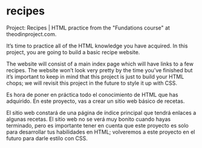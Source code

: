 # recipes
Project: Recipes | HTML practice from the "Fundations course" at theodinproject.com. 

It’s time to practice all of the HTML knowledge you have acquired. In this project, you are going to build a basic recipe website.

The website will consist of a main index page which will have links to a few recipes. The website won’t look very pretty by the time you’ve finished but it’s important to keep in mind that this project is just to build your HTML chops; we will revisit this project in the future to style it up with CSS.


Es hora de poner en práctica todo el conocimiento de HTML que has adquirido. En este proyecto, vas a crear un sitio web básico de recetas.

El sitio web constará de una página de índice principal que tendrá enlaces a algunas recetas. El sitio web no se verá muy bonito cuando hayas terminado, pero es importante tener en cuenta que este proyecto es solo para desarrollar tus habilidades en HTML; volveremos a este proyecto en el futuro para darle estilo con CSS.
